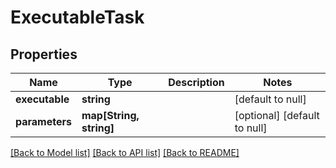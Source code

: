 # ExecutableTask

## Properties
Name | Type | Description | Notes
------------ | ------------- | ------------- | -------------
**executable** | **string** |  | [default to null]
**parameters** | **map[String, string]** |  | [optional] [default to null]

[[Back to Model list]](../README.md#documentation-for-models) [[Back to API list]](../README.md#documentation-for-api-endpoints) [[Back to README]](../README.md)


